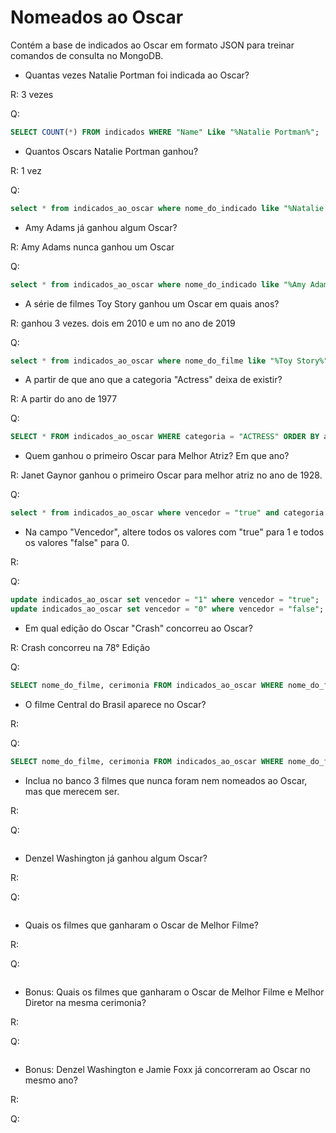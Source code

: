 # Nomeados ao Oscar

Contém a base de indicados ao Oscar em formato JSON para treinar comandos de consulta no MongoDB. 

* Quantas vezes Natalie Portman foi indicada ao Oscar?

R: 3 vezes

Q:
```sql
SELECT COUNT(*) FROM indicados WHERE "Name" Like "%Natalie Portman%";
```

* Quantos Oscars Natalie Portman ganhou?

R: 1 vez

Q:
```sql
select * from indicados_ao_oscar where nome_do_indicado like "%Natalie Portman%" and vencedor = "true";
```

* Amy Adams já ganhou algum Oscar?

R: Amy Adams nunca ganhou um Oscar

Q:
```sql
select * from indicados_ao_oscar where nome_do_indicado like "%Amy Adams%" and vencedor = "true";
```

* A série de filmes Toy Story ganhou um Oscar em quais anos?

R: ganhou 3 vezes. dois em 2010 e um no ano de 2019

Q:
```sql
select * from indicados_ao_oscar where nome_do_filme like "%Toy Story%" and vencedor = "true";
```

* A partir de que ano que a categoria "Actress" deixa de existir? 

R: A partir do ano de 1977

Q:
```sql
SELECT * FROM indicados_ao_oscar WHERE categoria = "ACTRESS" ORDER BY ano_cerimonia DESC;
```

* Quem ganhou o primeiro Oscar para Melhor Atriz? Em que ano?

R: Janet Gaynor ganhou o primeiro Oscar para melhor atriz no ano de 1928.

Q:
```sql
select * from indicados_ao_oscar where vencedor = "true" and categoria = "ACTRESS";
```

* Na campo "Vencedor", altere todos os valores com "true" para 1 e todos os valores "false" para 0.

R:

Q:
```sql
update indicados_ao_oscar set vencedor = "1" where vencedor = "true";
update indicados_ao_oscar set vencedor = "0" where vencedor = "false";
```

* Em qual edição do Oscar "Crash" concorreu ao Oscar?

R: Crash concorreu na 78° Edição

Q:
```sql
SELECT nome_do_filme, cerimonia FROM indicados_ao_oscar WHERE nome_do_filme like "%Crash";
```

* O filme Central do Brasil aparece no Oscar?

R:

Q:
```sql
SELECT nome_do_filme, cerimonia FROM indicados_ao_oscar WHERE nome_do_filme like "%Crash";
```

* Inclua no banco 3 filmes que nunca foram nem nomeados ao Oscar, mas que merecem ser. 

R:

Q:
```sql

```

* Denzel Washington já ganhou algum Oscar?

R:

Q:
```sql

```


* Quais os filmes que ganharam o Oscar de Melhor Filme?

R:

Q:
```sql

```


* Bonus: Quais os filmes que ganharam o Oscar de Melhor Filme e Melhor Diretor na mesma cerimonia?

R:

Q:
```sql

```


* Bonus: Denzel Washington e Jamie Foxx já concorreram ao Oscar no mesmo ano?

R:

Q:
```sql

```

